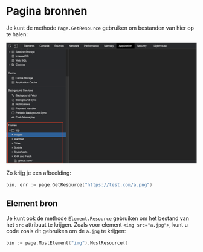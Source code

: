 # Pagina bronnen

Je kunt de methode `Page.GetResource` gebruiken om bestanden van hier op te halen:

![pagina-bronnen](page-resources.png)

Zo krijg je een afbeelding:

```go
bin, err := page.GetResource("https://test.com/a.png")
```

## Element bron

Je kunt ook de methode `Element.Resource` gebruiken om het bestand van het `src` attribuut te krijgen. Zoals voor element `<img src="a.jpg">`, kunt u code zoals dit gebruiken om de `a.jpg` te krijgen:

```go
bin := page.MustElement("img").MustResource()
```
